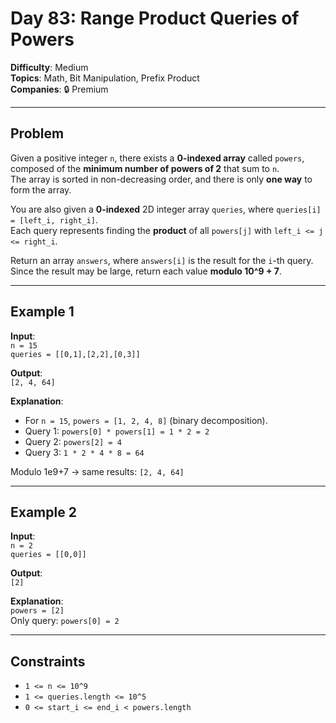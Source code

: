 # Day 83: Range Product Queries of Powers

**Difficulty**: Medium  
**Topics**: Math, Bit Manipulation, Prefix Product  
**Companies**: 🔒 Premium

---

## Problem

Given a positive integer `n`, there exists a **0-indexed array** called `powers`, composed of the **minimum number of powers of 2** that sum to `n`.  
The array is sorted in non-decreasing order, and there is only **one way** to form the array.

You are also given a **0-indexed** 2D integer array `queries`, where `queries[i] = [left_i, right_i]`.  
Each query represents finding the **product** of all `powers[j]` with `left_i <= j <= right_i`.

Return an array `answers`, where `answers[i]` is the result for the `i`-th query.  
Since the result may be large, return each value **modulo 10^9 + 7**.

---

## Example 1
**Input**:  
`n = 15`  
`queries = [[0,1],[2,2],[0,3]]`  

**Output**:  
`[2, 4, 64]`  

**Explanation**:  
- For `n = 15`, `powers = [1, 2, 4, 8]` (binary decomposition).
- Query 1: `powers[0] * powers[1] = 1 * 2 = 2`  
- Query 2: `powers[2] = 4`  
- Query 3: `1 * 2 * 4 * 8 = 64`  

Modulo 1e9+7 → same results: `[2, 4, 64]`

---

## Example 2
**Input**:  
`n = 2`  
`queries = [[0,0]]`  

**Output**:  
`[2]`  

**Explanation**:  
`powers = [2]`  
Only query: `powers[0] = 2`

---

## Constraints
- `1 <= n <= 10^9`
- `1 <= queries.length <= 10^5`
- `0 <= start_i <= end_i < powers.length`
